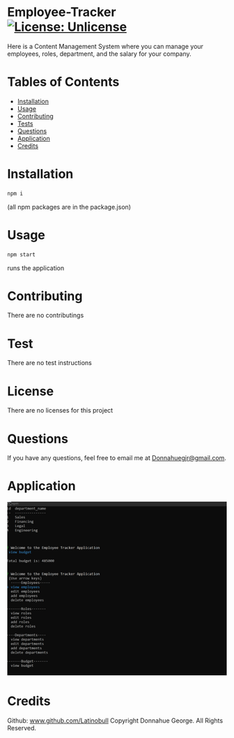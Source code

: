 # Employee-Tracker [![License: Unlicense](https://img.shields.io/badge/license-Unlicense-blue.svg)](http://unlicense.org/)

Here is a Content Management System where you can manage your employees, roles, department, and the salary for your company.

# Tables of Contents

- [Installation](#installation)
- [Usage](#usage)
- [Contributing](#contributing)
- [Tests](#tests)
- [Questions](#questions)
- [Application](#application)
- [Credits](#credits)

# Installation

```md
npm i
```

(all npm packages are in the package.json)

# Usage

```md
npm start
```

runs the application

# Contributing

There are no contributings

# Test

There are no test instructions

# License

There are no licenses for this project

# Questions

If you have any questions, feel free to email me at Donnahuegjr@gmail.com.

# Application

[![Here is a Demo of the Video](Asset/Screenshot.png)](https://youtu.be/RsHC3Dhbsbg)

# Credits

Github: www.github.com/Latinobull
Copyright Donnahue George. All Rights Reserved.
